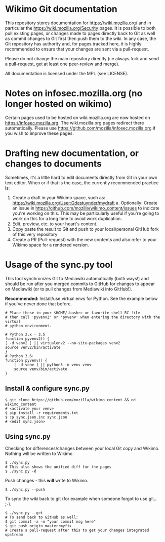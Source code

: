 # Wikimo Git documentation

This repository stores  documentation for https://wiki.mozilla.org/ and in particular the
https://wiki.mozilla.org/Security pages. It is possible to both pull existing pages, or changes made to pages
directly back to Git as well as commit changes to Git first then push them to the wiki. In any case, the Git repository
 has authority and, for pages tracked here, it is highly recommended to ensure that your changes are sent via a
pull-request.

Please do not change the main repository directly (i.e always fork and send a pull-request, get at least one
peer-review and merge).

All documentation is licensed under the MPL (see LICENSE).

# Notes on infosec.mozilla.org (no longer hosted on wikimo)

Certain pages used to be hosted on wiki.mozilla.org are now hosted on https://infosec.mozilla.org.
The wiki.mozilla.org pages redirect there automatically. Please use https://github.com/mozilla/infosec.mozilla.org if
you wish to improve these pages.

# Drafting new documentation, or changes to documents

Sometimes, it's a little hard to edit documents directly from Git in your own text editor.
When or if that is the case, the currently recommended practice is:

1. Create a draft in your Wikimo space, such as: https://wiki.mozilla.org/User:Gdestuynder/mydraft
  a. Optionally: Create an issue in https://github.com/mozilla/wikimo_content/issues to indicate you're working on this.
     This may be particularly useful if you're going to work on this for a long time to avoid work duplication.
2. Edit, preview, etc. to your heart's content.
3. Copy paste the result to Git and push to your local/personal GitHub fork of this very repository
4. Create a PR (Pull-request) with the new contents and also refer to your Wikimo space for a rendered version.

# Usage of the sync.py tool

This tool synchronizes Git to Mediawiki automatically (both ways!) and should be run after you merged commits to GitHub
for changes to appear on Mediawiki (or to pull changes from Mediawiki into GitHub!).

**Recommended:** Install/use virtual envs for Python. See the example below if you've never done that before.

```
# Place these in your $HOME/.bashrc or favorite shell RC file
# then call 'pyvenv2' or 'pyvenv' when entering the directory with the virtual
# python environment.

# Python 2.x - 3.5
function pyvenv2() {
[ -d venv2 ] || virtualenv2 --no-site-packages venv2
source venv2/bin/activate
}
# Python 3.6+
function pyvenv() {
	[ -d venv ] || python3 -m venv venv
	source venv/bin/activate
}
```

## Install & configure sync.py

```
$ git clone https://github.com/mozilla/wikimo_content && cd wikimo_content
# <activate your venv>
$ pip install -r requirements.txt
$ cp sync.json.inc sync.json
# <edit sync.json>
```

## Using sync.py

Checking for differences/changes between your local Git copy and Wikimo. Nothing will be written to Wikimo.

```
$ ./sync.py
# This also shows the unified diff for the pages
$ ./sync.py -d
```


Push changes - this **will** write to Wikimo.

```
$ ./sync.py --push
```

To sync the wiki back to git (for example when someone forgot to use git... ;-).

```
$ ./sync.py --get
# To send back to GitHub as well:
$ git commit -a -m "your commit msg here"
$ git push origin master:myfix
# Create a pull-request after this to get your changes integrated upstream
```
